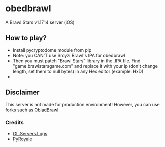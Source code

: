 # obedbrawl
A Brawl Stars v1.1714 server (iOS)
## How to play?
- Install pycryptodome module from pip
- Note: you CAN'T use Sroyzi Brawl's IPA for obedbrawl 
- Then you must patch "Brawl Stars" library in the .IPA file. Find "game.brawlstarsgame.com" and replace it with your ip (don't change length, set them to null bytes) in any Hex editor (example: HxD)
- 
## Disclaimer
This server is not made for production environment! However, you can use forks such as [ObiadBrawl](https://github.com/Super-brawl-team/Obiad-Brawl)

### Credits
- [GL.Servers.Logs](https://github.com/kitenokgene/GL.Servers)
- [PyRoyale](https://github.com/zzvertigo/pyroyale)
